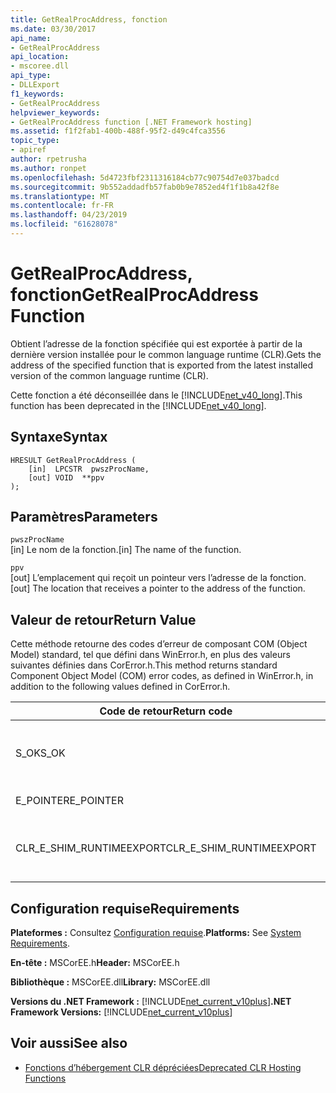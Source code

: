 ```yaml
---
title: GetRealProcAddress, fonction
ms.date: 03/30/2017
api_name:
- GetRealProcAddress
api_location:
- mscoree.dll
api_type:
- DLLExport
f1_keywords:
- GetRealProcAddress
helpviewer_keywords:
- GetRealProcAddress function [.NET Framework hosting]
ms.assetid: f1f2fab1-400b-488f-95f2-d49c4fca3556
topic_type:
- apiref
author: rpetrusha
ms.author: ronpet
ms.openlocfilehash: 5d4723fbf2311316184cb77c90754d7e037badcd
ms.sourcegitcommit: 9b552addadfb57fab0b9e7852ed4f1f1b8a42f8e
ms.translationtype: MT
ms.contentlocale: fr-FR
ms.lasthandoff: 04/23/2019
ms.locfileid: "61628078"
---
```

# <a name="getrealprocaddress-function"></a><span data-ttu-id="b8ac9-102">GetRealProcAddress, fonction</span><span class="sxs-lookup"><span data-stu-id="b8ac9-102">GetRealProcAddress Function</span></span>
<span data-ttu-id="b8ac9-103">Obtient l’adresse de la fonction spécifiée qui est exportée à partir de la dernière version installée pour le common language runtime (CLR).</span><span class="sxs-lookup"><span data-stu-id="b8ac9-103">Gets the address of the specified function that is exported from the latest installed version of the common language runtime (CLR).</span></span>  
  
 <span data-ttu-id="b8ac9-104">Cette fonction a été déconseillée dans le [!INCLUDE[net_v40_long](../../../../includes/net-v40-long-md.md)].</span><span class="sxs-lookup"><span data-stu-id="b8ac9-104">This function has been deprecated in the [!INCLUDE[net_v40_long](../../../../includes/net-v40-long-md.md)].</span></span>  
  
## <a name="syntax"></a><span data-ttu-id="b8ac9-105">Syntaxe</span><span class="sxs-lookup"><span data-stu-id="b8ac9-105">Syntax</span></span>  
  
```  
HRESULT GetRealProcAddress (  
    [in]  LPCSTR  pwszProcName,   
    [out] VOID  **ppv  
);  
```  
  
## <a name="parameters"></a><span data-ttu-id="b8ac9-106">Paramètres</span><span class="sxs-lookup"><span data-stu-id="b8ac9-106">Parameters</span></span>  
 `pwszProcName`  
 <span data-ttu-id="b8ac9-107">[in] Le nom de la fonction.</span><span class="sxs-lookup"><span data-stu-id="b8ac9-107">[in] The name of the function.</span></span>  
  
 `ppv`  
 <span data-ttu-id="b8ac9-108">[out] L’emplacement qui reçoit un pointeur vers l’adresse de la fonction.</span><span class="sxs-lookup"><span data-stu-id="b8ac9-108">[out] The location that receives a pointer to the address of the function.</span></span>  
  
## <a name="return-value"></a><span data-ttu-id="b8ac9-109">Valeur de retour</span><span class="sxs-lookup"><span data-stu-id="b8ac9-109">Return Value</span></span>  
 <span data-ttu-id="b8ac9-110">Cette méthode retourne des codes d’erreur de composant COM (Object Model) standard, tel que défini dans WinError.h, en plus des valeurs suivantes définies dans CorError.h.</span><span class="sxs-lookup"><span data-stu-id="b8ac9-110">This method returns standard Component Object Model (COM) error codes, as defined in WinError.h, in addition to the following values defined in CorError.h.</span></span>  
  
|<span data-ttu-id="b8ac9-111">Code de retour</span><span class="sxs-lookup"><span data-stu-id="b8ac9-111">Return code</span></span>|<span data-ttu-id="b8ac9-112">Description</span><span class="sxs-lookup"><span data-stu-id="b8ac9-112">Description</span></span>|  
|-----------------|-----------------|  
|<span data-ttu-id="b8ac9-113">S_OK</span><span class="sxs-lookup"><span data-stu-id="b8ac9-113">S_OK</span></span>|<span data-ttu-id="b8ac9-114">La commande s'est correctement terminée.</span><span class="sxs-lookup"><span data-stu-id="b8ac9-114">The method completed successfully.</span></span>|  
|<span data-ttu-id="b8ac9-115">E_POINTER</span><span class="sxs-lookup"><span data-stu-id="b8ac9-115">E_POINTER</span></span>|<span data-ttu-id="b8ac9-116">`ppv` n'est pas valide.</span><span class="sxs-lookup"><span data-stu-id="b8ac9-116">`ppv` is not valid.</span></span>|  
|<span data-ttu-id="b8ac9-117">CLR_E_SHIM_RUNTIMEEXPORT</span><span class="sxs-lookup"><span data-stu-id="b8ac9-117">CLR_E_SHIM_RUNTIMEEXPORT</span></span>|<span data-ttu-id="b8ac9-118">La fonction n’est pas exportée à partir de l’exécution.</span><span class="sxs-lookup"><span data-stu-id="b8ac9-118">The function is not exported from the runtime.</span></span>|  
  
## <a name="requirements"></a><span data-ttu-id="b8ac9-119">Configuration requise</span><span class="sxs-lookup"><span data-stu-id="b8ac9-119">Requirements</span></span>  
 <span data-ttu-id="b8ac9-120">**Plateformes :** Consultez [Configuration requise](../../../../docs/framework/get-started/system-requirements.md).</span><span class="sxs-lookup"><span data-stu-id="b8ac9-120">**Platforms:** See [System Requirements](../../../../docs/framework/get-started/system-requirements.md).</span></span>  
  
 <span data-ttu-id="b8ac9-121">**En-tête :** MSCorEE.h</span><span class="sxs-lookup"><span data-stu-id="b8ac9-121">**Header:** MSCorEE.h</span></span>  
  
 <span data-ttu-id="b8ac9-122">**Bibliothèque :** MSCorEE.dll</span><span class="sxs-lookup"><span data-stu-id="b8ac9-122">**Library:** MSCorEE.dll</span></span>  
  
 <span data-ttu-id="b8ac9-123">**Versions du .NET Framework :** [!INCLUDE[net_current_v10plus](../../../../includes/net-current-v10plus-md.md)]</span><span class="sxs-lookup"><span data-stu-id="b8ac9-123">**.NET Framework Versions:** [!INCLUDE[net_current_v10plus](../../../../includes/net-current-v10plus-md.md)]</span></span>  
  
## <a name="see-also"></a><span data-ttu-id="b8ac9-124">Voir aussi</span><span class="sxs-lookup"><span data-stu-id="b8ac9-124">See also</span></span>

- [<span data-ttu-id="b8ac9-125">Fonctions d’hébergement CLR dépréciées</span><span class="sxs-lookup"><span data-stu-id="b8ac9-125">Deprecated CLR Hosting Functions</span></span>](../../../../docs/framework/unmanaged-api/hosting/deprecated-clr-hosting-functions.md)
